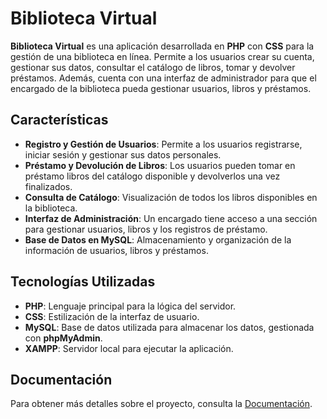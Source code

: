 # Biblioteca Virtual

**Biblioteca Virtual** es una aplicación desarrollada en **PHP** con **CSS** para la gestión de una biblioteca en línea. Permite a los usuarios crear su cuenta, gestionar sus datos, consultar el catálogo de libros, tomar y devolver préstamos. Además, cuenta con una interfaz de administrador para que el encargado de la biblioteca pueda gestionar usuarios, libros y préstamos.

## Características

- **Registro y Gestión de Usuarios**: Permite a los usuarios registrarse, iniciar sesión y gestionar sus datos personales.
- **Préstamo y Devolución de Libros**: Los usuarios pueden tomar en préstamo libros del catálogo disponible y devolverlos una vez finalizados.
- **Consulta de Catálogo**: Visualización de todos los libros disponibles en la biblioteca.
- **Interfaz de Administración**: Un encargado tiene acceso a una sección para gestionar usuarios, libros y los registros de préstamo.
- **Base de Datos en MySQL**: Almacenamiento y organización de la información de usuarios, libros y préstamos.

## Tecnologías Utilizadas

- **PHP**: Lenguaje principal para la lógica del servidor.
- **CSS**: Estilización de la interfaz de usuario.
- **MySQL**: Base de datos utilizada para almacenar los datos, gestionada con **phpMyAdmin**.
- **XAMPP**: Servidor local para ejecutar la aplicación.

## Documentación

Para obtener más detalles sobre el proyecto, consulta la [Documentación](https://github.com/Nicoooo26/Biblioteca/blob/main/Documentacion.pdf).
